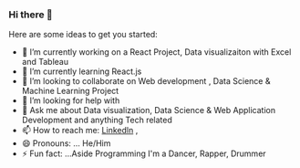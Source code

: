 ### Hi there 👋


Here are some ideas to get you started:

- 🔭 I’m currently working on a React Project, Data visualizaiton with Excel and Tableau
- 🌱 I’m currently learning React.js 
- 👯 I’m looking to collaborate on Web development , Data Science & Machine Learning Project
- 🤔 I’m looking for help with 
- 💬 Ask me about Data visualization, Data Science & Web Application Development and anything Tech related
- 📫 How to reach me: [Linkedln](https://www.linkedin.com/in/gift-ojabu/) , 
- 😄 Pronouns: ... He/Him
- ⚡ Fun fact: ...Aside Programming I'm a Dancer, Rapper, Drummer


